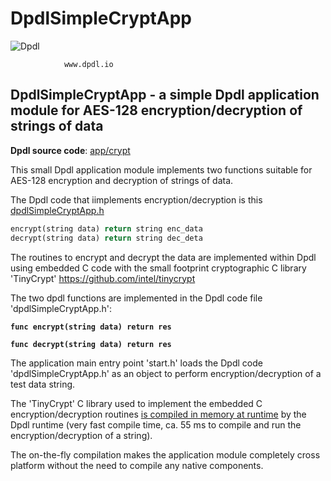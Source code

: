 
# DpdlSimpleCryptApp

![Dpdl](https://www.dpdl.io/images/dpdl-io.png)

				www.dpdl.io



## DpdlSimpleCryptApp - a simple Dpdl application module for AES-128 encryption/decryption of strings of data

**Dpdl source code**:
[app/crypt](https://github.com/Dpdl-io/Dpdl-sample-Apps/tree/main/app/crypt)

This small Dpdl application module implements two functions suitable for AES-128 encryption and decryption of strings of data.

The Dpdl code that iimplements encryption/decryption is this [dpdlSimpleCryptApp.h](https://github.com/Dpdl-io/Dpdl-sample-Apps/blob/main/app/crypt/dpdlSimpleCryptApp.h)

```python
encrypt(string data) return string enc_data
decrypt(string data) return string dec_deta
```
The routines to encrypt and decrypt the data are implemented within Dpdl using embedded C code with the small footprint cryptographic C library 'TinyCrypt' https://github.com/intel/tinycrypt

The two dpdl functions are implemented in the Dpdl code file 'dpdlSimpleCryptApp.h':

**`func encrypt(string data) return res`**

**`func decrypt(string data) return res`**

The application main entry point 'start.h' loads the Dpdl code 'dpdlSimpleCryptApp.h' as an object to perform encryption/decryption of a test data string.

The 'TinyCrypt' C library used to implement the embedded C encryption/decryption routines <ins>is compiled in memory at runtime</ins> by the Dpdl runtime (very fast compile time, ca. 55 ms to compile and run the encryption/decryption of a string).

The on-the-fly compilation makes the application module completely cross platform without the need to compile any native components.






